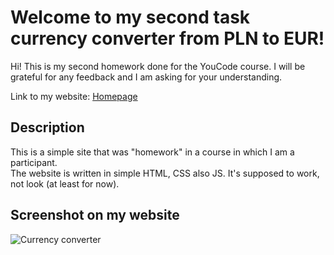 # Welcome to my second task currency converter from PLN to EUR!

Hi! This is my second homework done for the YouCode course. I will be grateful for any feedback and I am asking for your understanding. 

Link to my website: [Homepage](https://machloy.github.io/Currency/)

## Description

This is a simple site that was "homework" in a course in which I am a participant.   
The website is written in simple HTML, CSS also JS. It's supposed to work, not look (at least for now).

## Screenshot on my website
![Currency converter](https://i.ibb.co/MsMB2PC/calculator1.png)

